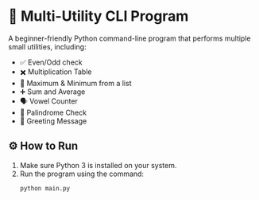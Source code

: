 # 🧮 Multi-Utility CLI Program

A beginner-friendly Python command-line program that performs multiple small utilities, including:

- ✅ Even/Odd check  
- ✖️ Multiplication Table  
- 🔢 Maximum & Minimum from a list  
- ➕ Sum and Average  
- 🗣️ Vowel Counter  
- 🔁 Palindrome Check  
- 👋 Greeting Message

## ⚙️ How to Run
1. Make sure Python 3 is installed on your system.
2. Run the program using the command:
   ```bash
   python main.py
